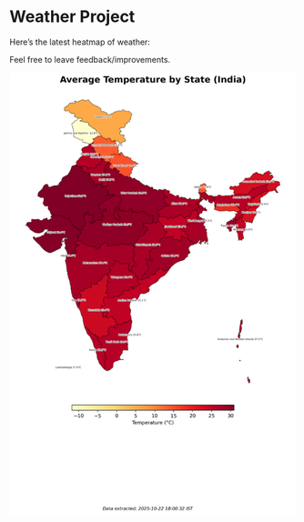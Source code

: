 # Weather Project

Here’s the latest heatmap of weather:

Feel free to leave feedback/improvements.

![India Heatmap](docs/assets/india_heatmap.png?v=F8CE6A)
